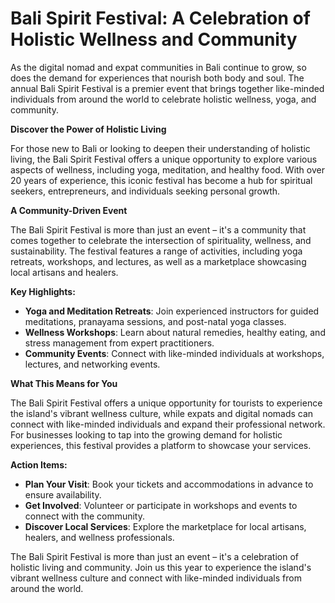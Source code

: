 # Bali Spirit Festival: A Celebration of Holistic Wellness and Community

As the digital nomad and expat communities in Bali continue to grow, so does the demand for experiences that nourish both body and soul. The annual Bali Spirit Festival is a premier event that brings together like-minded individuals from around the world to celebrate holistic wellness, yoga, and community.

**Discover the Power of Holistic Living**

For those new to Bali or looking to deepen their understanding of holistic living, the Bali Spirit Festival offers a unique opportunity to explore various aspects of wellness, including yoga, meditation, and healthy food. With over 20 years of experience, this iconic festival has become a hub for spiritual seekers, entrepreneurs, and individuals seeking personal growth.

**A Community-Driven Event**

The Bali Spirit Festival is more than just an event – it's a community that comes together to celebrate the intersection of spirituality, wellness, and sustainability. The festival features a range of activities, including yoga retreats, workshops, and lectures, as well as a marketplace showcasing local artisans and healers.

**Key Highlights:**

*   **Yoga and Meditation Retreats**: Join experienced instructors for guided meditations, pranayama sessions, and post-natal yoga classes.
*   **Wellness Workshops**: Learn about natural remedies, healthy eating, and stress management from expert practitioners.
*   **Community Events**: Connect with like-minded individuals at workshops, lectures, and networking events.

**What This Means for You**

The Bali Spirit Festival offers a unique opportunity for tourists to experience the island's vibrant wellness culture, while expats and digital nomads can connect with like-minded individuals and expand their professional network. For businesses looking to tap into the growing demand for holistic experiences, this festival provides a platform to showcase your services.

**Action Items:**

*   **Plan Your Visit**: Book your tickets and accommodations in advance to ensure availability.
*   **Get Involved**: Volunteer or participate in workshops and events to connect with the community.
*   **Discover Local Services**: Explore the marketplace for local artisans, healers, and wellness professionals.

The Bali Spirit Festival is more than just an event – it's a celebration of holistic living and community. Join us this year to experience the island's vibrant wellness culture and connect with like-minded individuals from around the world.